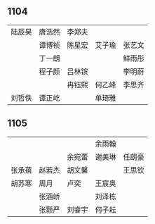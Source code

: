 ## 1104
|     |     |     |     |     |
| --- | --- | --- | --- | --- |
| 陆辰昊 | 唐浩然 | 李郑夫 |  |  |
|  | 谭博祯 | 陈星宏 | 艾子瑜 | 张艺文 |
|  | 丁一朗 |  |  | 鲜雨彤 |
|  | 程子颜 | 吕林镔 |  | 李明蔚 |
|  |  | 冉钰熙 | 何乙峰 | 李思齐 |
| 刘哲佚 | 谭正屹 |  | 单琦雅 |  |

## 1105
|     |     |     |     |     |
| --- | --- | --- | --- | --- |
|  |  |  | 余雨翰 |  |
|  |  | 余宛蕾 | 谢美琳 | 任朗豪 |
| 张承蓓 | 赵若杰 | 胡文馨 |  | 王思钦 |
| 胡苏寒 | 周月 | 卢奕 | 王宸奥 |  |
|  | 张涵峤 |  | 刘泽栋 |  |
|  | 张颢严 | 刘睿宇 | 何子耘 |  |

